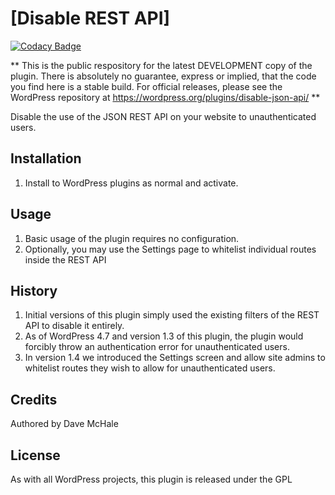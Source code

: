 # [Disable REST API]

[![Codacy Badge](https://api.codacy.com/project/badge/Grade/96fc2316f7644938b72a5ffd1e882576)](https://www.codacy.com/app/dmchale/disable-json-api?utm_source=github.com&utm_medium=referral&utm_content=dmchale/disable-json-api&utm_campaign=badger)

** This is the public respository for the latest DEVELOPMENT copy of the plugin. There is absolutely no guarantee, 
express or implied, that the code you find here is a stable build. For official releases, please see the 
WordPress repository at https://wordpress.org/plugins/disable-json-api/ **
  
Disable the use of the JSON REST API on your website to unauthenticated users.
## Installation
1. Install to WordPress plugins as normal and activate.
## Usage
1. Basic usage of the plugin requires no configuration.
2. Optionally, you may use the Settings page to whitelist individual routes inside the REST API
## History
1. Initial versions of this plugin simply used the existing filters of the REST API to disable it entirely.
2. As of WordPress 4.7 and version 1.3 of this plugin, the plugin would forcibly throw an authentication error for 
unauthenticated users. 
3. In version 1.4 we introduced the Settings screen and allow site admins to whitelist routes 
they wish to allow for unauthenticated users.
## Credits
Authored by Dave McHale
## License
As with all WordPress projects, this plugin is released under the GPL 

